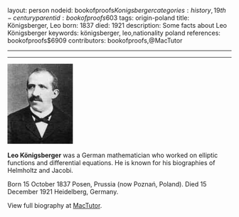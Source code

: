 layout: person
nodeid: bookofproofs$Konigsberger
categories: history,19th-century
parentid: bookofproofs$603
tags: origin-poland
title: Königsberger, Leo
born: 1837
died: 1921
description: Some facts about Leo Königsberger
keywords: königsberger, leo,nationality poland
references: bookofproofs$6909
contributors: bookofproofs,@MacTutor

---


---

![Konigsberger.jpg](https://github.com/bookofproofs/bookofproofs.github.io/blob/main/_sources/_assets/images/portraits/Konigsberger.jpg?raw=true)

**Leo Königsberger** was a German mathematician who worked on elliptic functions and differential equations. He is known for his biographies of Helmholtz and Jacobi.

Born 15 October 1837 Posen, Prussia (now Poznań, Poland). Died 15 December 1921 Heidelberg, Germany.


View full biography at [MacTutor](https://mathshistory.st-andrews.ac.uk/Biographies/Konigsberger/).